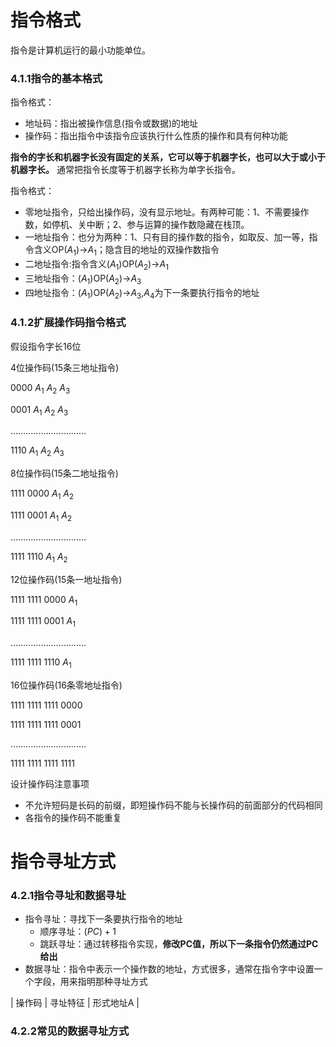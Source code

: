 # 指令格式

指令是计算机运行的最小功能单位。

### 4.1.1指令的基本格式

指令格式：

- 地址码：指出被操作信息(指令或数据)的地址
- 操作码：指出指令中该指令应该执行什么性质的操作和具有何种功能

**指令的字长和机器字长没有固定的关系，它可以等于机器字长，也可以大于或小于机器字长。** 通常把指令长度等于机器字长称为单字长指令。

指令格式：

- 零地址指令，只给出操作码，没有显示地址。有两种可能：1、不需要操作数，如停机、关中断；2、参与运算的操作数隐藏在栈顶。
- 一地址指令：也分为两种：1、只有目的操作数的指令，如取反、加一等，指令含义OP($A_1$)->$A_1$；隐含目的地址的双操作数指令
- 二地址指令:指令含义($A_1$)OP($A_2$)->$A_1$
- 三地址指令：($A_1$)OP($A_2$)->$A_3$
- 四地址指令：($A_1$)OP($A_2$)->$A_3$,$A_4$为下一条要执行指令的地址

### 4.1.2扩展操作码指令格式

假设指令字长16位

4位操作码(15条三地址指令)

0000  $A_1$  $A_2$  $A_3$

0001  $A_1$  $A_2$  $A_3$

…………………………

1110  $A_1$  $A_2$  $A_3$

8位操作码(15条二地址指令)

1111  0000  $A_1$  $A_2$

1111  0001  $A_1$  $A_2$

…………………………

1111  1110  $A_1$  $A_2$

12位操作码(15条一地址指令)

1111  1111  0000  $A_1$

1111  1111  0001  $A_1$

…………………………

1111  1111  1110  $A_1$

16位操作码(16条零地址指令)

1111  1111  1111  0000

1111  1111  1111  0001

…………………………

1111  1111  1111  1111

设计操作码注意事项

- 不允许短码是长码的前缀，即短操作码不能与长操作码的前面部分的代码相同
- 各指令的操作码不能重复

# 指令寻址方式

### 4.2.1指令寻址和数据寻址

- 指令寻址：寻找下一条要执行指令的地址
    - 顺序寻址：$(PC)+1$
    - 跳跃寻址：通过转移指令实现，**修改PC值，所以下一条指令仍然通过PC给出**
- 数据寻址：指令中表示一个操作数的地址，方式很多，通常在指令字中设置一个字段，用来指明那种寻址方式

| 操作码 | 寻址特征 | 形式地址A |

### 4.2.2常见的数据寻址方式